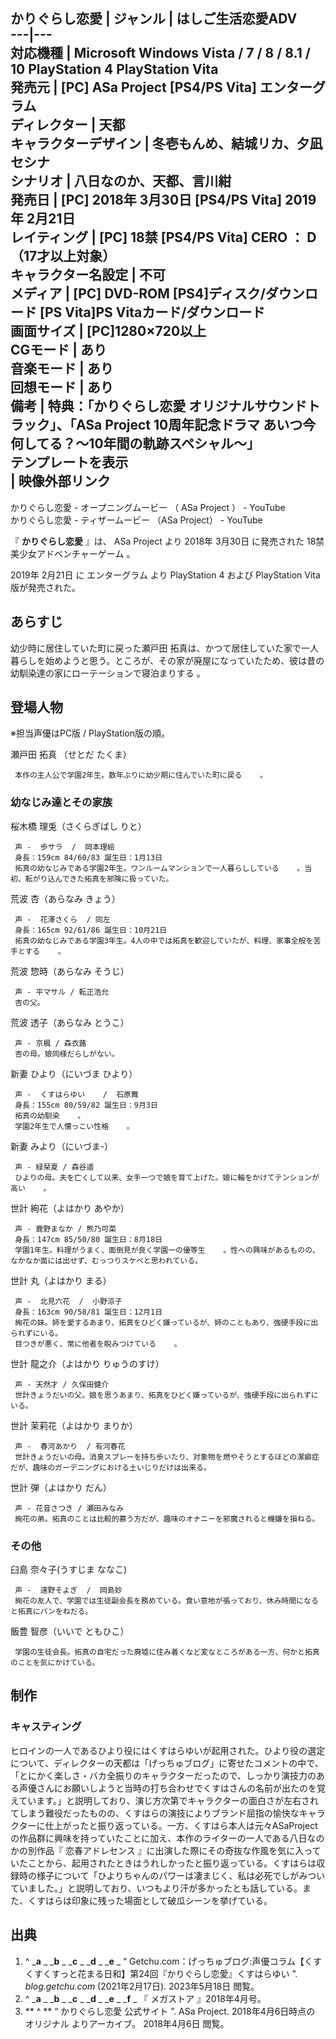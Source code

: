 かりぐらし恋愛  |  ジャンル  |  はしご生活恋愛ADV   
---|---  
対応機種  |  Microsoft Windows  Vista  /  7  /  8  /  8.1  /  10  PlayStation 4  PlayStation Vita   
発売元  |  [PC]  ASa Project  [PS4/PS Vita]  エンターグラム   
ディレクター  |  天都     
キャラクターデザイン  |  冬壱もんめ、結城リカ、夕凪セシナ   
シナリオ  |  八日なのか、天都、言川紺   
発売日  |  [PC]  2018年  3月30日  [PS4/PS Vita]  2019年  2月21日   
レイティング  |  [PC]  18禁  [PS4/PS Vita]  CERO  ：  **D** （17才以上対象）   
キャラクター名設定  |  不可   
メディア  |  [PC]  DVD-ROM  [PS4]ディスク/ダウンロード  [PS Vita]PS Vitaカード/ダウンロード   
画面サイズ  |  [PC]1280×720以上   
CGモード  |  あり   
音楽モード  |  あり   
回想モード  |  あり   
備考  |  特典：「かりぐらし恋愛 オリジナルサウンドトラック」、「ASa Project 10周年記念ドラマ あいつ今何してる？～10年間の軌跡スペシャル～」   
テンプレートを表示  
|  映像外部リンク  
---  
かりぐらし恋愛 - オープニングムービー  （  ASa Project  ） -  YouTube  
かりぐらし恋愛 - ティザームービー  （ASa Project） - YouTube  
  
『 **かりぐらし恋愛** 』は、  ASa Project  より  2018年  3月30日  に発売された  18禁  美少女アドベンチャーゲーム
。

2019年  2月21日  に  エンターグラム  より  PlayStation 4  および  PlayStation Vita  版が発売された。

##  あらすじ  

幼少時に居住していた町に戻った瀬戸田
拓真は、かつて居住していた家で一人暮らしを始めようと思う。ところが、その家が廃屋になっていたため、彼は昔の幼馴染達の家にローテーションで寝泊まりする
  。

##  登場人物  

※担当声優はPC版 / PlayStation版の順。

瀬戸田 拓真 （せとだ たくま）

     本作の主人公で学園2年生。数年ぶりに幼少期に住んでいた町に戻る    。 

###  幼なじみ達とその家族  

桜木橋 理兎（さくらぎばし りと）

     声 -  歩サラ  /  岡本理絵 
     身長：159cm 84/60/83 誕生日：1月13日 
     拓真の幼なじみである学園2年生。ワンルームマンションで一人暮らししている    。当初、転がり込んできた拓真を邪険に扱っていた。 
荒波 杏（あらなみ きょう）

     声 -  花澤さくら  / 同左 
     身長：165cm 92/61/86 誕生日：10月21日 
     拓真の幼なじみである学園3年生。4人の中では拓真を歓迎していたが、料理、家事全般を苦手とする    。 
荒波 惣時（あらなみ そうじ）

     声 - 平マサル / 転正浩允 
     杏の父。 
荒波 透子（あらなみ とうこ）

     声 - 京楓 / 森衣蕗 
     杏の母。娘同様だらしがない。 
新妻 ひより（にいづま ひより）

     声 -  くすはらゆい    /  石原舞 
     身長：155cm 80/59/82 誕生日：9月3日 
     拓真の幼馴染    。 
     学園2年生で人懐っこい性格    。 
新妻 みより（にいづま-）

     声 - 緑栞夏 / 森谷遥 
     ひよりの母。夫を亡くして以来、女手一つで娘を育て上げた。娘に輪をかけてテンションが高い    。 
世計 絢花（よはかり あやか）

     声 - 鹿野まなか / 熊乃可菜 
     身長：147cm 85/50/80 誕生日：8月18日 
     学園1年生。料理がうまく、面倒見が良く学園一の優等生    。性への興味があるものの、なかなか面には出せず、むっつりスケベと思われている。 
世計 丸（よはかり まる）

     声 -  北見六花  /  小野涼子 
     身長：163cm 90/58/81 誕生日：12月1日 
     絢花の妹。姉を愛するあまり、拓真をひどく嫌っているが、姉のこともあり、強硬手段に出られずにいる。 
     目つきが悪く、常に他者を睨みつけている    。 
世計 龍之介（よはかり りゅうのすけ）

     声 - 天然才 / 久保田健介 
     世計きょうだいの父。娘を思うあまり、拓真をひどく嫌っているが、強硬手段に出られずにいる。 
世計 茉莉花（よはかり まりか）

     声 -  春河あかり  / 有河春花 
     世計きょうだいの母。消臭スプレーを持ち歩いたり、対象物を燃やそうとするほどの潔癖症だが、趣味のガーデニングにおける土いじりだけは出来る。 
世計 弾（よはかり だん）

     声 - 花音さつき / 瀬田みなみ 
     絢花の弟。拓真のことは比較的慕う方だが、趣味のオナニーを邪魔されると機嫌を損ねる。 

###  その他  

臼島 奈々子(うすじま ななこ)

     声 -  遠野そよぎ  /  岡島妙 
     絢花の友人で、学園では生徒副会長を務めている。食い意地が張っており、休み時間になると拓真にパンをねだる。 
飯豊 智彦（いいで ともひこ）

     学園の生徒会長。拓真の自宅だった廃墟に住み着くなど変なところがある一方、何かと拓真のことを気にかけている。 

##  制作  

###  キャスティング  

ヒロインの一人であるひより役にはくすはらゆいが起用された。ひより役の選定について、ディレクターの天都は「げっちゅブログ」に寄せたコメントの中で、「とにかく楽しさ・バカ全振りのキャラクターだったので、しっかり演技力のある声優さんにお願いしようと当時の打ち合わせでくすはさんの名前が出たのを覚えています。」と説明しており、演じ方次第でキャラクターの面白さが左右されてしまう難役だったものの、くすはらの演技によりブランド屈指の愉快なキャラクターに仕上がったと振り返っている。一方、くすはら本人は元々ASaProjectの作品群に興味を持っていたことに加え、本作のライターの一人である八日なのかの別作品『
恋春アドレセンス
』に出演した際にその奇抜な作風を気に入っていたことから、起用されたときはうれしかったと振り返っている。くすはらは収録時の様子について「ひよりちゃんのパワーは凄まじく、私は必死でしがみついていました。」と説明しており、いつもより汗が多かったとも話している。また、くすはらは印象に残った場面として破瓜シーンを挙げている。


##  出典  

  1. ^  _**a** _ _**b** _ _**c** _ _**d** _ _**e** _ “  Getchu.com：げっちゅブログ:声優コラム【くすくすくすっと花まる日和】第24回『かりぐらし恋愛』くすはらゆい  ”. _blog.getchu.com_ (2021年2月17日).  2023年5月18日  閲覧。 
  2. ^  _**a** _ _**b** _ _**c** _ _**d** _ _**e** _ _**f** _ 『  メガストア  』2018年4月号。 
  3. ** ^  ** “  かりぐらし恋愛 公式サイト  ”. ASa Project. 2018年4月6日時点の  オリジナル  よりアーカイブ。  2018年4月6日  閲覧。 

